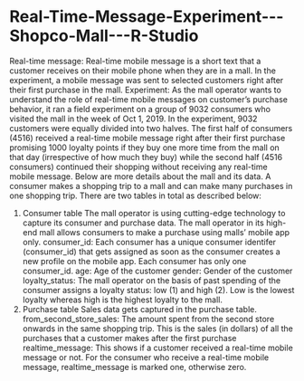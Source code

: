# Real-Time-Message-Experiment---Shopco-Mall---R-Studio
Real-time message: Real-time mobile message is a short text that a customer receives on their mobile phone when they are in a mall. In the experiment, a mobile message was sent to selected customers right after their first purchase in the mall.
Experiment: As the mall operator wants to understand the role of real-time mobile messages on customer’s purchase behavior, it ran a field experiment on a group of 9032 consumers who visited the mall in the week of Oct 1, 2019. In the experiment, 9032 customers were equally divided into two halves. The first half of consumers (4516) received a real-time mobile message right after their first purchase promising 1000 loyalty points if they buy one more time from the mall on that day (irrespective of how much they buy) while the second half (4516 consumers) continued their shopping without receiving any real-time mobile message.
Below are more details about the mall and its data.
A consumer makes a shopping trip to a mall and can make many purchases in one shopping trip. There are two tables in total as described below:
1.	Consumer table
The mall operator is using cutting-edge technology to capture its consumer and purchase data. The mall operator in its high-end mall allows consumers to make a purchase using malls’ mobile app only. 
consumer_id: Each consumer has a unique consumer identifer (consumer_id) that gets assigned as soon as the consumer creates a new profile on the mobile app. Each consumer has only one consumer_id. 
age: Age of the customer
gender: Gender of the customer
loyalty_status: The mall operator on the basis of past spending of the consumer assigns a loyalty status: low (1) and high (2). Low is the lowest loyalty whereas high is the highest loyalty to the mall. 
2.	Purchase table
Sales data gets captured in the purchase table.
from_second_store_sales: The amount spent from the second store onwards in the same shopping trip. This is the sales (in dollars) of all the purchases that a customer makes after the first purchase
realtime_message: This shows if a customer received a real-time mobile message or not. For the consumer who receive a real-time mobile message, realtime_message is marked one, otherwise zero.
